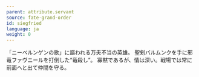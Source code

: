 ```yaml
---
parent: attribute.servant
source: fate-grand-order
id: siegfried
language: ja
weight: 0
---
```


「ニーベルンゲンの歌」に謳われる万夫不当の英雄。
聖剣バルムンクを手に邪竜ファヴニールを打倒した“竜殺し”。
寡黙であるが、情は深い。戦場では常に前面へと出て仲間を守る。
